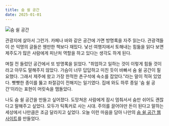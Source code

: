 ```yaml
---
title: 숨 쉴 공간
date: 2025-01-01
---  
```


![숨 쉴 공간](https://bear-images.sfo2.cdn.digitaloceanspaces.com/jagunbae/-5.webp)

관광지에 살아서 그런가. 카페나 바와 같은 공간에 가면 방명록을 자주 읽는다. 관광객들이 쓴 익명의 글들은 웬만한 책보다 재밌다. 낯선 여행지에서 토해내는 힘듦을 읽다 보면 제주도가 많은 사람에게 피난처 역할을 하고 있다는 생각도 하게 된다.

며칠 전 들렀던 공간에서 또 방명록을 읽었다. "취업하고 일하는 것이 이렇게 힘들 것이라고 아무도 말해주지 않았다. 가슴이 너무 답답하고 미친 듯이 바빠서 숨 쉴 공간이 필요했다. 그래서 제주에 왔고 가장 한적한 촌구석에 숙소를 잡았다."라는 말이 적혀 있었다. 빳빳한 종이를 뚫고 좌절감이 전해지는 일기였다. 집에 와도 하루 종일 '숨 쉴 공간'이라는 표현이 머릿속을 맴돌았다.

나도 숨 쉴 공간을 만들고 싶어졌다. 도망쳐온 사람에게 잠시 멈춰서서 숨만 쉬어도 괜찮다고 말해주고 싶었다. 모두가 틱톡커로 사는 시대. 주의를 끌어야만 돈이 된다고 말하는 세상에서 나만큼은 조금 달라지고 싶었다. 오늘 이런 마음을 담아 나만의 [숨 쉴 공간 웹사이트](https://room.kangminsuk.com)를 만들었다.